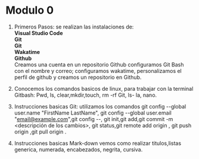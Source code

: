 # Modulo 0
1. Primeros Pasos: se realizan las instalaciones de: <br>
**Visual Studio Code** <br>
**Git**<br>
**Git**<br>
**Wakatime**<br>
**Github**<br>
Creamos una cuenta en un repositorio Github configuramos Git Bash con el nombre y correo; configuramos wakatime, personalizamos el perfil de github y creamos un repositorio en Github.

2. Conocemos los comandos basicos de linux, para trabajar con la terminal Gitbash: Pwd, ls, clear,mkdir,touch, rm -rf Git, ls- la, nano.

3. Instrucciones basicas Git: utilizamos los comandos git config --global user.name "FirstName LastName",
git config --global user.email "email@example.com",git config --,
git init,git add,git commit -m <descripción de los cambios>, git status,git remote add origin <url repositorio>, git push origin <Raman main>,git pull origin <Raman main>. <br>


4. Instrucciones basicas Mark-down
  vemos como realizar titulos,listas generica, numerada, encabezados, negrita, cursiva.


